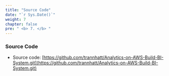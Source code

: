 ```yaml
---
title: "Source Code"
date: "`r Sys.Date()`"
weight: 7
chapter: false
pre: " <b> 7. </b> "
---
```


### Source Code

- Source code: [https://github.com/trannhatt/Analytics-on-AWS-Build-BI-System.git](https://github.com/trannhatt/Analytics-on-AWS-Build-BI-System.git)
